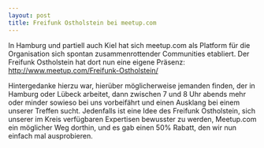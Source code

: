 ```yaml
---
layout: post
title: Freifunk Ostholstein bei meetup.com
---
```


In Hamburg und partiell auch Kiel hat sich meetup.com als Platform
für die Organisation sich spontan zusammenrottender Communities etabliert.
Der Freifunk Ostholstein hat dort nun eine eigene Präsenz:
http://www.meetup.com/Freifunk-Ostholstein/

Hintergedanke hierzu war, hierüber möglicherweise jemanden finden,
der in Hamburg oder Lübeck arbeitet, dann zwischen 7 und 8 Uhr abends
mehr oder minder sowieso bei uns vorbeifährt und einen Ausklang bei
einem unserer Treffen sucht.
Jedenfalls ist eine Idee des Freifunk Ostholstein, sich unserer im
Kreis verfügbaren Expertisen bewusster zu werden, Meetup.com ein möglicher
Weg dorthin, und es gab einen 50% Rabatt, den wir nun einfach mal ausprobieren.
